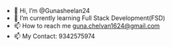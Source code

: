 - 👋 Hi, I’m @Gunasheelan24
- 🌱 I’m currently learning Full Stack Development(FSD)
- 📫 How to reach me guna.chelvan1624@gmail.com
- 📫 My Contact: 9342575974

<!---
Gunasheelan24/Gunasheelan24 is a ✨ special ✨ repository because its `README.md` (this file) appears on your GitHub profile.
You can click the Preview link to take a look at your changes.
--->
